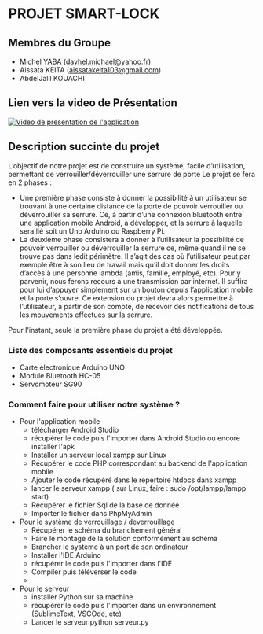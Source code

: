 # PROJET SMART-LOCK

## Membres du Groupe
- Michel YABA (davhel.michael@yahoo.fr)
- Aissata KEITA (aissatakeita103@gmail.com)
- AbdelJalil KOUACHI

## Lien vers la video de Présentation
[![Video de presentation de l'application](/images/content/4279611/690cc1ce1c97ed83c883846f84451ad3.png)](https://www.youtube.com/watch?v=krarxLyfjm4)

## Description succinte du projet

L’objectif de notre projet est de construire un système, facile d’utilisation, permettant de verrouiller/déverrouiller une serrure de porte
Le projet se fera en 2 phases :
- Une première phase consiste à donner la possibilité à un utilisateur se trouvant à une certaine distance de la porte de pouvoir verrouiller ou déverrouiller sa serrure. Ce, à partir d’une connexion bluetooth entre une application mobile Android, à développer, et la serrure à laquelle sera lié soit un Uno Arduino ou  Raspberry Pi.
- La deuxième phase consistera à donner à l’utilisateur la possibilité de pouvoir verrouiller ou déverrouiller la serrure ce, même quand il ne se trouve pas dans ledit périmètre. Il s’agit des cas où l’utilisateur peut par exemple être à son lieu de travail mais qu’il doit donner les droits d’accès à une personne lambda (amis, famille, employé, etc). Pour y parvenir, nous ferons recours à une transmission par internet. Il suffira pour lui d’appuyer simplement sur un bouton depuis l’application mobile et la porte s’ouvre. Ce extension du projet devra alors permettre à l’utilisateur, à partir de son compte, de recevoir des notifications de tous les mouvements effectués sur la serrure.

Pour l'instant, seule la première phase du projet a été développée.

### Liste des composants essentiels du projet
- Carte electronique Arduino UNO
- Module Bluetooth HC-05
- Servomoteur SG90

### Comment faire pour utiliser notre système ?
- Pour l'application mobile
  - télécharger Android Studio
  - récupérer le code puis l'importer dans Android Studio ou encore installer l'apk
  - Installer un serveur local xampp sur Linux
  - Récupérer le code PHP correspondant au backend de l'application mobile
  - Ajouter le code récupéré dans le repertoire htdocs dans xampp
  - lancer le serveur xampp ( sur Linux, faire : sudo /opt/lampp/lampp start)
  - Recupérer le fichier Sql de la base de donnée
  - Importer le fichier dans PhpMyAdmin
- Pour le système de verrouillage / deverrouillage
  - Récupérer le schéma du branchement général
  - Faire le montage de la solution conformément au schéma
  - Brancher le système à un port de son ordinateur
  - Installer l'IDE Arduino
  - récupérer le code puis l'importer dans l'IDE
  - Compiler puis téléverser le code
  -
- Pour le serveur
  - installer Python sur sa machine
  - récupérer le code puis l'importer dans un environnement (SublimeText, VSCOde, etc)
  - Lancer le serveur python serveur.py 
  
  

 
